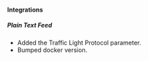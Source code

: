 
#### Integrations
##### Plain Text Feed
- Added the Traffic Light Protocol parameter.
- Bumped docker version.
